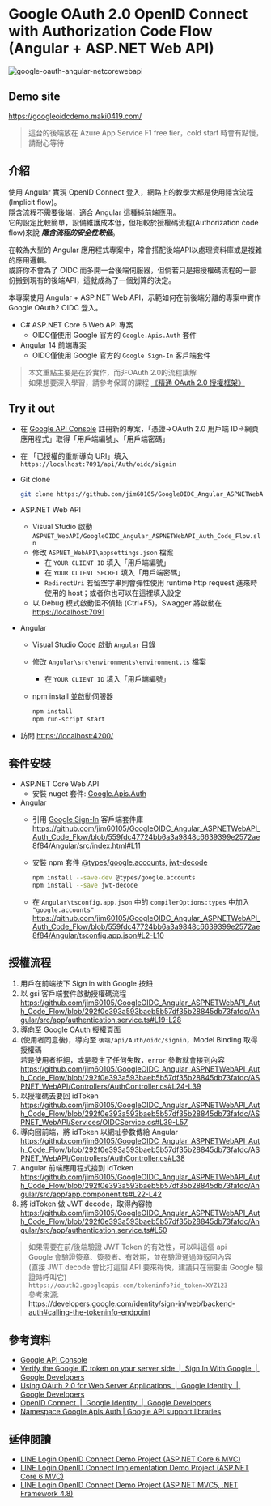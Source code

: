 # Google OAuth 2.0 OpenID Connect with Authorization Code Flow<br>(Angular + ASP<area>.NET Web API)

![google-oauth-angular-netcorewebapi](https://user-images.githubusercontent.com/16995691/189505017-c73c0d92-32ed-4899-8983-03948643f78f.png)

## Demo site

<https://googleoidcdemo.maki0419.com/>
> 這台的後端放在 Azure App Service F1 free tier，cold start 時會有點慢，請耐心等待

## 介紹

使用 Angular 實現 OpenID Connect 登入，網路上的教學大都是使用隱含流程(Implicit flow)。\
隱含流程不需要後端，適合 Angular 這種純前端應用。\
它的設定比較簡單，設備維護成本低，但相較於授權碼流程(Authorization code flow)來說 ***隱含流程的安全性較低***。

在較為大型的 Angular 應用程式專案中，常會搭配後端API以處理資料庫或是複雜的應用邏輯。\
或許你不會為了 OIDC 而多開一台後端伺服器，但倘若只是把授權碼流程的一部份搬到現有的後端API，這就成為了一個划算的決定。

本專案使用 Angular + ASP<area>.NET Web API，示範如何在前後端分離的專案中實作 Google OAuth2 OIDC 登入。

- C# ASP<area>.NET Core 6 Web API 專案
  - OIDC僅使用 Google 官方的 `Google.Apis.Auth` 套件
- Angular 14 前端專案
  - OIDC僅使用 Google 官方的 `Google Sign-In` 客戶端套件

> 本文重點主要是在於實作，而非OAuth 2.0的流程講解\
> 如果想要深入學習，請參考保哥的課程 [《精通 OAuth 2.0 授權框架》](https://www.accupass.com/event/2207070432471635037675)

## Try it out

- 在 [Google API Console](https://console.developers.google.com/) 註冊新的專案，「憑證→OAuth 2.0 用戶端 ID→網頁應用程式」取得「用戶端編號」、「用戶端密碼」
- 在 「已授權的重新導向 URI」填入 `https://localhost:7091/api/Auth/oidc/signin`
- Git clone

  ```bash
  git clone https://github.com/jim60105/GoogleOIDC_Angular_ASPNETWebAPI_Auth_Code_Flow.git
  ```

- ASP<area>.NET Web API
  - Visual Studio 啟動 `ASPNET_WebAPI/GoogleOIDC_Angular_ASPNETWebAPI_Auth_Code_Flow.sln`
  - 修改 `ASPNET_WebAPI\appsettings.json` 檔案
    - 在 `YOUR CLIENT ID` 填入「用戶端編號」
    - 在 `YOUR CLIENT SECRET` 填入「用戶端密碼」
    - `RedirectUri` 若留空字串則會彈性使用 runtime http request 進來時使用的 host；或者你也可以在這裡填入設定
  - 以 Debug 模式啟動但不偵錯 (Ctrl+F5)，Swagger 將啟動在 <https://localhost:7091>
- Angular
  - Visual Studio Code 啟動 `Angular` 目錄
  - 修改 `Angular\src\environments\environment.ts` 檔案
    - 在 `YOUR CLIENT ID` 填入「用戶端編號」
  - npm install 並啟動伺服器

    ```bash
    npm install
    npm run-script start
    ```

- 訪問 <https://localhost:4200/>

## 套件安裝

- ASP<area>.NET Core Web API
  - 安裝 nuget 套件: [Google.Apis.Auth](https://www.nuget.org/packages/Google.Apis.Auth/)
- Angular
  - 引用 [Google Sign-In](https://developers.google.com/identity/gsi/web/guides/client-library) 客戶端套件庫
  <https://github.com/jim60105/GoogleOIDC_Angular_ASPNETWebAPI_Auth_Code_Flow/blob/559fdc47724bb6a3a9848c6639399e2572ae8f84/Angular/src/index.html#L11>
  - 安裝 npm 套件 [@types/google.accounts](https://www.npmjs.com/package/@types/google.accounts), [jwt-decode](https://www.npmjs.com/package/jwt-decode)

    ```bash
    npm install --save-dev @types/google.accounts
    npm install --save jwt-decode
    ```

  - 在 `Angular\tsconfig.app.json` 中的 `compilerOptions:types` 中加入 `"google.accounts"`
    <https://github.com/jim60105/GoogleOIDC_Angular_ASPNETWebAPI_Auth_Code_Flow/blob/559fdc47724bb6a3a9848c6639399e2572ae8f84/Angular/tsconfig.app.json#L2-L10>

## 授權流程

1. 用戶在前端按下 Sign in with Google 按鈕
2. 以 gsi 客戶端套件啟動授權碼流程
   <https://github.com/jim60105/GoogleOIDC_Angular_ASPNETWebAPI_Auth_Code_Flow/blob/292f0e393a593baeb5b57df35b28845db73fafdc/Angular/src/app/authentication.service.ts#L19-L28>
3. 導向至 Google OAuth 授權頁面
4. (使用者同意後)，導向至 `後端/api/Auth/oidc/signin`，Model Binding 取得授權碼\
   若是使用者拒絕，或是發生了任何失敗，`error` 參數就會接到內容
   <https://github.com/jim60105/GoogleOIDC_Angular_ASPNETWebAPI_Auth_Code_Flow/blob/292f0e393a593baeb5b57df35b28845db73fafdc/ASPNET_WebAPI/Controllers/AuthController.cs#L24-L39>
5. 以授權碼去要回 idToken
   <https://github.com/jim60105/GoogleOIDC_Angular_ASPNETWebAPI_Auth_Code_Flow/blob/292f0e393a593baeb5b57df35b28845db73fafdc/ASPNET_WebAPI/Services/OIDCService.cs#L39-L57>
6. 導向回前端，將 idToken 以網址參數傳給 Angular
   <https://github.com/jim60105/GoogleOIDC_Angular_ASPNETWebAPI_Auth_Code_Flow/blob/292f0e393a593baeb5b57df35b28845db73fafdc/ASPNET_WebAPI/Controllers/AuthController.cs#L38>
7. Angular 前端應用程式接到 idToken
   <https://github.com/jim60105/GoogleOIDC_Angular_ASPNETWebAPI_Auth_Code_Flow/blob/292f0e393a593baeb5b57df35b28845db73fafdc/Angular/src/app/app.component.ts#L22-L42>
8. 將 idToken 做 JWT decode，取得內容物
   <https://github.com/jim60105/GoogleOIDC_Angular_ASPNETWebAPI_Auth_Code_Flow/blob/292f0e393a593baeb5b57df35b28845db73fafdc/Angular/src/app/authentication.service.ts#L50>

> 如果需要在前/後端驗證 JWT Token 的有效性，可以叫這個 api\
> Google 會驗證簽章、簽發者、有效期，並在驗證通過時返回內容\
> (直接 JWT decode 會比打這個 API 要來得快，建議只在需要由 Google 驗證時呼叫它)\
> `https://oauth2.googleapis.com/tokeninfo?id_token=XYZ123`\
> 參考來源:\
> <https://developers.google.com/identity/sign-in/web/backend-auth#calling-the-tokeninfo-endpoint>

## 參考資料

- [Google API Console](https://console.developers.google.com/)
- [Verify the Google ID token on your server side  |  Sign In With Google  |  Google Developers](https://developers.google.com/identity/gsi/web/guides/verify-google-id-token)
- [Using OAuth 2.0 for Web Server Applications  |  Google Identity  |  Google Developers](https://developers.google.com/identity/protocols/oauth2/web-server)
- [OpenID Connect  |  Google Identity  |  Google Developers](https://developers.google.com/identity/protocols/oauth2/openid-connect)
- [Namespace Google.Apis.Auth | Google API support libraries](https://googleapis.dev/dotnet/Google.Apis.Auth/latest/api/Google.Apis.Auth.html)

## 延伸閱讀

- [LINE Login OpenID Connect Demo Project (ASP.NET Core 6 MVC)](https://github.com/jim60105/LINELoginOIDCDemo)
- [LINE Login OpenID Connect Implementation Demo Project (ASP.NET Core 6 MVC)](https://github.com/jim60105/LINELoginOIDCImplementationDemo)
- [LINE Login OpenID Connect Demo Project (ASP.NET MVC5, .NET Framework 4.8)](https://github.com/jim60105/LINELoginOIDCDemo_MVC5)
